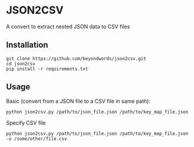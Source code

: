# JSON2CSV

A convert to extract nested JSON data to CSV files

## Installation

    git clone https://github.com/beyondwords/json2csv.git
    cd json2csv
    pip install -r requirements.txt

## Usage

Basic (convert from a JSON file to a CSV file in same path):

    python json2csv.py /path/to/json_file.json /path/to/key_map_file.json

Specify CSV file

    python json2csv.py /path/to/json_file.json /path/to/key_map_file.json -o /some/other/file.csv


